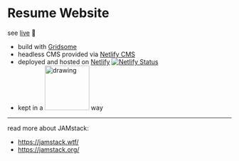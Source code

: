# Resume Website
see [live](https://martynajonca.netlify.app/) :eyes:

- build with [Gridsome](https://gridsome.org/)
- headless CMS provided via [Netlify CMS](netlifycms.org)
- deployed and hosted on [Netlify](https://www.netlify.com/)  [![Netlify Status](https://api.netlify.com/api/v1/badges/a77005d3-cee9-4867-89d5-2ffdf5d6fbe5/deploy-status)](https://app.netlify.com/sites/martynajonca/deploys)
- kept in a <img src="https://upload.wikimedia.org/wikipedia/commons/thumb/1/1b/Jamstack_logo.svg/1200px-Jamstack_logo.svg.png" alt="drawing" width="100"/> way  

---
read more about JAMstack: 
- https://jamstack.wtf/
- https://jamstack.org/
